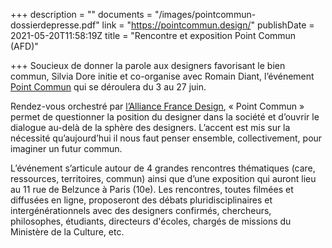 +++
description = ""
documents = "/images/pointcommun-dossierdepresse.pdf"
link = "https://pointcommun.design/"
publishDate = 2021-05-20T11:58:19Z
title = "Rencontre et exposition Point Commun (AFD)"

+++
Soucieux de donner la parole aux designers favorisant le bien commun, Silvia Dore initie et co-organise avec Romain Diant, l’événement [Point Commun](https://pointcommun.design/) qui se déroulera du 3 au 27 juin.

Rendez-vous orchestré par [l’Alliance France Design](http://www.alliance-francaise-des-designers.org/), « Point Commun » permet de questionner la position du designer dans la société et d’ouvrir le dialogue au-delà de la sphère des designers. L’accent est mis sur la nécessité qu’aujourd’hui il nous faut penser ensemble, collectivement, pour imaginer un futur commun.

L’événement s’articule autour de 4 grandes rencontres thématiques (care, ressources, territoires, commun) ainsi que d’une exposition qui auront lieu au 11 rue de Belzunce à Paris (10e). Les rencontres, toutes filmées et diffusées en ligne, proposeront des débats pluridisciplinaires et intergénérationnels avec des designers confirmés, chercheurs, philosophes, étudiants, directeurs d'écoles, chargés de missions du Ministère de la Culture, etc.